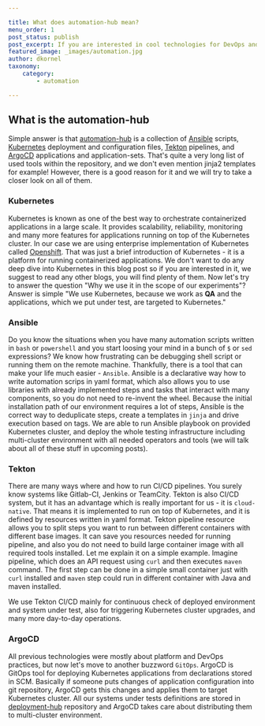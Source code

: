 ```yaml
---

title: What does automation-hub mean?
menu_order: 1
post_status: publish
post_excerpt: If you are interested in cool technologies for DevOps and automation like Ansible, Tekton, or ArgoCD, check out this introduction to our project.
featured_image: _images/automation.jpg
author: dkornel
taxonomy:
    category:
        - automation

---
```


## What is the automation-hub
Simple answer is that [automation-hub](https://github.com/skodjob/automation-hub) is a collection of [Ansible](https://www.ansible.com/) scripts, [Kubernetes](https://kubernetes.io/) deployment and configuration files, [Tekton](https://tekton.dev/) pipelines, and [ArgoCD](https://argo-cd.readthedocs.io/en/stable/) applications and application-sets.
That's quite a very long list of used tools within the repository, and we don't even mention jinja2 templates for example!
However, there is a good reason for it and we will try to take a closer look on all of them.

### Kubernetes
Kubernetes is known as one of the best way to orchestrate containerized applications in a large scale.
It provides scalability, reliability, monitoring and many more features for applications running on top of the Kubernetes cluster.
In our case we are using enterprise implementation of Kubernetes called [Openshift](https://www.redhat.com/en/technologies/cloud-computing/openshift/container-platform).
That was just a brief introduction of Kubernetes - it is a platform for running containerized applications.
We don't want to do any deep dive into Kubernetes in this blog post so if you are interested in it, we suggest to read any other blogs, you will find plenty of them.
Now let's try to answer the question "Why we use it in the scope of our experiments"?
Answer is simple "We use Kubernetes, because we work as **QA** and the applications, which we put under test, are targeted to Kubernetes."

### Ansible
Do you know the situations when you have many automation scripts written in `bash` or `powershell` and you start loosing your mind in a bunch of `$` or `sed` expressions?
We know how frustrating can be debugging shell script or running them on the remote machine.
Thankfully, there is a tool that can make your life much easier - `Ansible`.
Ansible is a declarative way how to write automation scrips in yaml format, which also allows you to use libraries with already implemented steps and tasks that interact with many components, so you do not need to re-invent the wheel.
Because the initial installation path of our environment requires a lot of steps, Ansible is the correct way to deduplicate steps, create a templates in `jinja` and drive execution based on tags.
We are able to run Ansible playbook on provided Kubernetes cluster, and deploy the whole testing infrastructure including multi-cluster environment with all needed operators and tools (we will talk about all of these stuff in upcoming posts). 

### Tekton
There are many ways where and how to run CI/CD pipelines.
You surely know systems like Gitlab-CI, Jenkins or TeamCity.
Tekton is also CI/CD system, but it has an advantage which is really important for us - it is `cloud-native`.
That means it is implemented to run on top of Kubernetes, and it is defined by resources written in yaml format.
Tekton pipeline resource allows you to split steps you want to run between different containers with different base images.
It can save you resources needed for running pipeline, and also you do not need to build large container image with all required tools installed.
Let me explain it on a simple example.
Imagine pipeline, which does an API request using `curl` and then executes `maven` command.
The first step can be done in a simple small container just with `curl` installed and `maven` step could run in different container with Java and maven installed.

We use Tekton CI/CD mainly for continuous check of deployed environment and system under test, also for triggering Kubernetes cluster upgrades, and many more day-to-day operations.

### ArgoCD
All previous technologies were mostly about platform and DevOps practices, but now let's move to another buzzword `GitOps`.
ArgoCD is GitOps tool for deploying Kubernetes applications from declarations stored in SCM.
Basically if someone puts changes of application configuration into git repository, ArgoCD gets this changes and applies them to target Kubernetes cluster.
All our systems under tests definitions are stored in [deployment-hub](https://github.com/skodjob/deployment-hub) repository and ArgoCD takes care about distributing them to multi-cluster environment.
